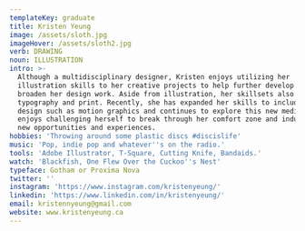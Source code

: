 ```yaml
---
templateKey: graduate
title: Kristen Yeung
image: /assets/sloth.jpg
imageHover: /assets/sloth2.jpg
verb: DRAWING
noun: ILLUSTRATION
intro: >-
  Although a multidisciplinary designer, Kristen enjoys utilizing her
  illustration skills to her creative projects to help further develop and
  broaden her design work. Aside from illustration, her skillsets also include
  typography and print. Recently, she has expanded her skills to include digital
  design such as motion graphics and continues to explore this new medium. She
  enjoys challenging herself to break through her comfort zone and indulge in
  new opportunities and experiences.
hobbies: 'Throwing around some plastic discs #discislife'
music: 'Pop, indie pop and whatever''s on the radio.'
tools: 'Adobe Illustrator, T-Square, Cutting Knife, Bandaids.'
watch: 'Blackfish, One Flew Over the Cuckoo''s Nest'
typeface: Gotham or Proxima Nova
twitter: ''
instagram: 'https://www.instagram.com/kristenyeung/'
linkedin: 'https://www.linkedin.com/in/kristenyeung/'
email: kristennyeung@gmail.com
website: www.kristenyeung.ca
---
```


